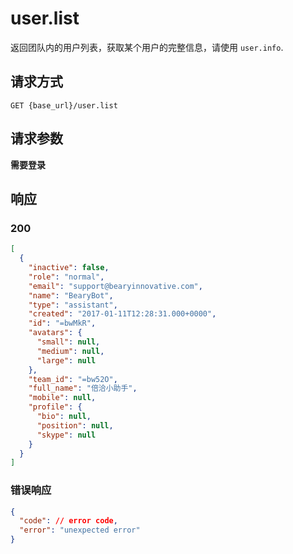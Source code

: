 # user.list

返回团队内的用户列表，获取某个用户的完整信息，请使用 `user.info`.

## 请求方式

```
GET {base_url}/user.list
```

## 请求参数

**需要登录**


## 响应

### 200

```json
[
  {
    "inactive": false,
    "role": "normal",
    "email": "support@bearyinnovative.com",
    "name": "BearyBot",
    "type": "assistant",
    "created": "2017-01-11T12:28:31.000+0000",
    "id": "=bwMkR",
    "avatars": {
      "small": null,
      "medium": null,
      "large": null
    },
    "team_id": "=bw52O",
    "full_name": "倍洽小助手",
    "mobile": null,
    "profile": {
      "bio": null,
      "position": null,
      "skype": null
    }
  }
]
```
### 错误响应

```json
{
  "code": // error code,
  "error": "unexpected error"
}
```

<!-- generated by gen_doc.js -->
